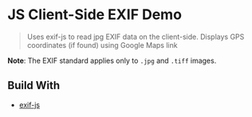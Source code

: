 # JS Client-Side EXIF Demo

> Uses exif-js to read jpg EXIF data on the client-side. Displays GPS coordinates (if found) using Google Maps link

**Note**: The EXIF standard applies only to `.jpg` and `.tiff` images.

## Build With

- [exif-js](https://github.com/exif-js/exif-js)
